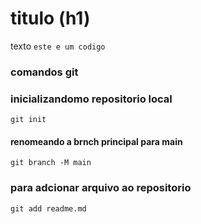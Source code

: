 # titulo (h1)
texto
`este e um codigo`
### comandos git
### inicializandomo repositorio local
`git init`
#### renomeando a brnch principal para main
`git branch -M main`
### para adcionar arquivo ao repositorio
`git add readme.md`